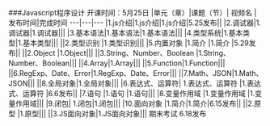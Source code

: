 


###Javascript程序设计  开课时间：5月25日
|单元（章）|课题（节）|	视频名	|发布时间|完成时间
---|---|---
|1.js介绍|1.js介绍|1.js介绍|5.25发布||
|2.调试器|1.调试器|1.调试器|||
|3.基本语法|1.基本语法|1.基本语法|||
|4.类型系统|1.基本类型|1.基本类型|||
||2.类型识别	|1.类型识别|||
|5.内置对象	|1.简介	|1.简介	|5.29发布||
||2.Object	|1.Object|||
||3.String、Number、Boolean	|1.String、Number、Boolean|||
||4.Array|1.Array|||
||5.Function|1.Function|||
||6.RegExp、Date、Error|1.RegExp、Date、Error|||
||7.Math、JSON|1.Math、JSON|||
||8.全局对象|1.全局对象|||
|6.表达式、运算符|	1.表达式、运算符	|1.表达式、运算符	|6.6发布||
|7.语句	|1.语句	|1.语句|||
|8.变量作用域	|1.变量作用域	|1.变量作用域|||
|9.闭包|	1.闭包|1.闭包|||
|10.面向对象	|1.简介|1.简介|6.15发布||
||2.原型	|1.原型|||
||3.JS面向对象|1.JS面向对象|||
期末考试	6.18发布